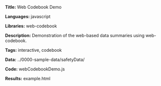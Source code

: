 **Title:** Web Codebook Demo

**Languages:** javascript

**Libraries:** web-codebook

**Description:** Demonstration of the web-based data summaries using web-codebook.

**Tags:** interactive, codebook

**Data:** ../0000-sample-data/safetyData/

**Code:** webCodebookDemo.js

**Results:** example.html

[comment]: <> (---END OF HEADER---)
